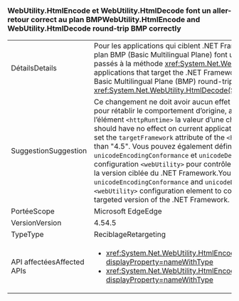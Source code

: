 ### <a name="webutilityhtmlencode-and-webutilityhtmldecode-round-trip-bmp-correctly"></a><span data-ttu-id="247a9-101">WebUtility.HtmlEncode et WebUtility.HtmlDecode font un aller-retour correct au plan BMP</span><span class="sxs-lookup"><span data-stu-id="247a9-101">WebUtility.HtmlEncode and WebUtility.HtmlDecode round-trip BMP correctly</span></span>

|   |   |
|---|---|
|<span data-ttu-id="247a9-102">Détails</span><span class="sxs-lookup"><span data-stu-id="247a9-102">Details</span></span>|<span data-ttu-id="247a9-103">Pour les applications qui ciblent .NET Framework 4.5, les caractères extérieurs au plan BMP (Basic Multilingual Plane) font un aller-retour correct quand ils sont passés à la méthode <xref:System.Net.WebUtility.HtmlDecode(System.String)>.</span><span class="sxs-lookup"><span data-stu-id="247a9-103">For applications that target the .NET Framework 4.5, characters that are outside the Basic Multilingual Plane (BMP) round-trip correctly when they are passed to the <xref:System.Net.WebUtility.HtmlDecode(System.String)> methods.</span></span>|
|<span data-ttu-id="247a9-104">Suggestion</span><span class="sxs-lookup"><span data-stu-id="247a9-104">Suggestion</span></span>|<span data-ttu-id="247a9-105">Ce changement ne doit avoir aucun effet sur les applications actuelles. Toutefois, pour rétablir le comportement d’origine, affectez à l’attribut <code>targetFramework</code> de l’élément <code>&lt;httpRuntime&gt;</code> la valeur d’une chaîne autre que &quot;4.5&quot;.</span><span class="sxs-lookup"><span data-stu-id="247a9-105">This change should have no effect on current applications, but to restore the original behavior, set the <code>targetFramework</code> attribute of the <code>&lt;httpRuntime&gt;</code> element to a string other than &quot;4.5&quot;.</span></span> <span data-ttu-id="247a9-106">Vous pouvez également définir les attributs <code>unicodeEncodingConformance</code> et <code>unicodeDecodingConformance</code> de l'élément de configuration <code>&lt;webUtility&gt;</code> pour contrôler ce comportement indépendamment de la version ciblée du .NET Framework.</span><span class="sxs-lookup"><span data-stu-id="247a9-106">You can also set the <code>unicodeEncodingConformance</code> and <code>unicodeDecodingConformance</code> attributes of the <code>&lt;webUtility&gt;</code> configuration element to control this behavior independently of the targeted version of the .NET Framework.</span></span>|
|<span data-ttu-id="247a9-107">Portée</span><span class="sxs-lookup"><span data-stu-id="247a9-107">Scope</span></span>|<span data-ttu-id="247a9-108">Microsoft Edge</span><span class="sxs-lookup"><span data-stu-id="247a9-108">Edge</span></span>|
|<span data-ttu-id="247a9-109">Version</span><span class="sxs-lookup"><span data-stu-id="247a9-109">Version</span></span>|<span data-ttu-id="247a9-110">4.5</span><span class="sxs-lookup"><span data-stu-id="247a9-110">4.5</span></span>|
|<span data-ttu-id="247a9-111">Type</span><span class="sxs-lookup"><span data-stu-id="247a9-111">Type</span></span>|<span data-ttu-id="247a9-112">Reciblage</span><span class="sxs-lookup"><span data-stu-id="247a9-112">Retargeting</span></span>|
|<span data-ttu-id="247a9-113">API affectées</span><span class="sxs-lookup"><span data-stu-id="247a9-113">Affected APIs</span></span>|<ul><li><xref:System.Net.WebUtility.HtmlEncode(System.String)?displayProperty=nameWithType></li><li><xref:System.Net.WebUtility.HtmlEncode(System.String,System.IO.TextWriter)?displayProperty=nameWithType></li></ul>|

